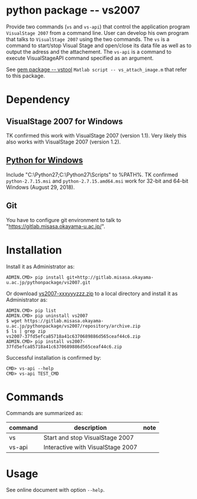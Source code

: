 # python package -- vs2007

Provide two commands (`vs` and `vs-api`) that control the application program `VisualStage 2007` from a command line.
User can develop his own program that talks to `VisualStage 2007` using the two commands.
The `vs` is a command to start/stop Visual Stage and open/close its data file as well as to output the adress and the attachement.
The `vs-api` is a command to execute VisualStageAPI command specified as an argument.  

See
[gem package -- vstool](https://gitlab.misasa.okayama-u.ac.jp/gems/vstool/tree/master)
`Matlab script -- vs_attach_image.m`
that refer to this package.

# Dependency

## VisualStage 2007 for Windows

TK confirmed this work with VisualStage 2007 (version 1.1).  Very
likely this also works with VisualStage 2007 (version 1.2).

## [Python for Windows](https://www.python.org/downloads/windows/)

Include "C:\Python27\;C:\Python27\Scripts\" to %PATH%.  TK confirmed
`python-2.7.15.msi` and `python-2.7.15.amd64.msi` work for 32-bit and
64-bit Windows (August 29, 2018).

## Git

You have to configure git environment to talk to
"https://gitlab.misasa.okayama-u.ac.jp/".

# Installation

Install it as Administrator as:

    ADMIN.CMD> pip install git+http://gitlab.misasa.okayama-u.ac.jp/pythonpackage/vs2007.git

Or download [vs2007-xxxyyyzzz.zip](http://gitlab.misasa.okayama-u.ac.jp/pythonpackage/vs2007/repository/archive.zip) to a local directory and install it as Administrator as:

    ADMIN.CMD> pip list
    ADMIN.CMD> pip uninstall vs2007
    $ wget https://gitlab.misasa.okayama-u.ac.jp/pythonpackage/vs2007/repository/archive.zip
    $ ls | grep zip
    vs2007-37fd5efca85718a41c6370689886d565ceaf44c6.zip
    ADMIN.CMD> pip install vs2007-37fd5efca85718a41c6370689886d565ceaf44c6.zip

Successful installation is confirmed by:

    CMD> vs-api --help
    CMD> vs-api TEST_CMD

# Commands

Commands are summarized as:

| command | description                       | note |
| ------- | --------------------------------- | ---- |
| vs      | Start and stop VisualStage 2007   |      |
| vs-api  | Interactive with VisualStage 2007 |      |


# Usage

See online document with option `--help`.
